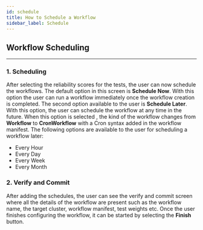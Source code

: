 ```yaml
---
id: schedule
title: How to Schedule a Workflow
sidebar_label: Schedule
---
```


## Workflow Scheduling

---

### 1. Scheduling

After selecting the reliability scores for the tests, the user can now schedule the workflows. The default option in this screen is **Schedule Now**. With this option the user can run a workflow immediately once the workflow creation is completed. The second option available to the user is **Schedule Later**. With this option, the user can schedule the workflow at any time in the future. When this option is selected , the kind of the workflow changes from **Workflow** to **CronWorkflow** with a Cron syntax added in the workflow manifest. The following options are available to the user for scheduling a workflow later:

- Every Hour
- Every Day
- Every Week
- Every Month

### 2. Verify and Commit

After adding the schedules, the user can see the verify and commit screen where all the details of the workflow are present such as the workflow name, the target cluster, workflow manifest, test weights etc. Once the user finishes configuring the workflow, it can be started by selecting the **Finish** button.
